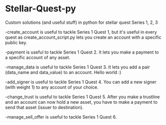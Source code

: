 # Stellar-Quest-py
Custom solutions (and useful stuff) in python for stellar quest Series 1, 2, 3


-create_account is useful to tackle Series 1 Quest 1, but it's useful in every quest as create_account_script.py lets you create an account with a specific public key.

-payment is useful to tackle Series 1 Quest 2. It lets you make a payment to a specific account of any asset.

-manage_data is useful to tackle Series 1 Quest 3. It lets you add a pair (data_name and data_value) to an account. Hello world :)

-add_signer is useful to tackle Series 1 Quest 4. You can add a new signer (with weight 1) to any account of your choice.

-change_trust is useful to tackle Series 1 Quest 5. After you make a trustline and an account can now hold a new asset, you have to make a payment to send that asset (issuer to destination).

-manage_sell_offer is useful to tackle Series 1 Quest 6. 
